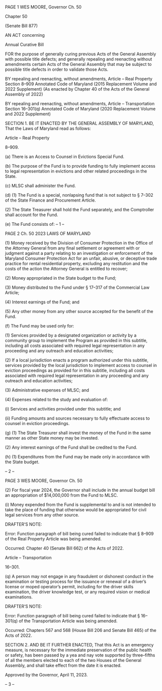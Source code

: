 PAGE 1
WES MOORE, Governor Ch. 50

Chapter 50

(Senate Bill 877)

AN ACT concerning

Annual Curative Bill

FOR the purpose of generally curing previous Acts of the General Assembly with possible
title defects; and generally repealing and reenacting without amendments certain
Acts of the General Assembly that may be subject to possible title defects in order to
validate those Acts.

BY repealing and reenacting, without amendments,
Article – Real Property
Section 8–909
Annotated Code of Maryland
(2015 Replacement Volume and 2022 Supplement)
(As enacted by Chapter 40 of the Acts of the General Assembly of 2022)

BY repealing and reenacting, without amendments,
Article – Transportation
Section 16–301(q)
Annotated Code of Maryland
(2020 Replacement Volume and 2022 Supplement)

SECTION 1. BE IT ENACTED BY THE GENERAL ASSEMBLY OF MARYLAND,
That the Laws of Maryland read as follows:

Article – Real Property

8–909.

(a) There is an Access to Counsel in Evictions Special Fund.

(b) The purpose of the Fund is to provide funding to fully implement access to
legal representation in evictions and other related proceedings in the State.

(c) MLSC shall administer the Fund.

(d) (1) The Fund is a special, nonlapsing fund that is not subject to § 7–302 of
the State Finance and Procurement Article.

(2) The State Treasurer shall hold the Fund separately, and the
Comptroller shall account for the Fund.

(e) The Fund consists of:
– 1 –

PAGE 2
Ch. 50 2023 LAWS OF MARYLAND

(1) Money received by the Division of Consumer Protection in the Office of
the Attorney General from any final settlement or agreement with or judgment against a
party relating to an investigation or enforcement of the Maryland Consumer Protection Act
for an unfair, abusive, or deceptive trade practice for rental residential property, excluding
any restitution and the costs of the action the Attorney General is entitled to recover;

(2) Money appropriated in the State budget to the Fund;

(3) Money distributed to the Fund under § 17–317 of the Commercial Law
Article;

(4) Interest earnings of the Fund; and

(5) Any other money from any other source accepted for the benefit of the
Fund.

(f) The Fund may be used only for:

(1) Services provided by a designated organization or activity by a
community group to implement the Program as provided in this subtitle, including all costs
associated with required legal representation in any proceeding and any outreach and
education activities;

(2) If a local jurisdiction enacts a program authorized under this subtitle,
services provided by the local jurisdiction to implement access to counsel in eviction
proceedings as provided for in this subtitle, including all costs associated with required
legal representation in any proceeding and any outreach and education activities;

(3) Administrative expenses of MLSC; and

(4) Expenses related to the study and evaluation of:

(i) Services and activities provided under this subtitle; and

(ii) Funding amounts and sources necessary to fully effectuate
access to counsel in eviction proceedings.

(g) (1) The State Treasurer shall invest the money of the Fund in the same
manner as other State money may be invested.

(2) Any interest earnings of the Fund shall be credited to the Fund.

(h) (1) Expenditures from the Fund may be made only in accordance with the
State budget.

– 2 –

PAGE 3
WES MOORE, Governor Ch. 50

(2) For fiscal year 2024, the Governor shall include in the annual budget
bill an appropriation of $14,000,000 from the Fund to MLSC.

(i) Money expended from the Fund is supplemental to and is not intended to take
the place of funding that otherwise would be appropriated for civil legal services from any
other source.

DRAFTER’S NOTE:

Error: Function paragraph of bill being cured failed to indicate that § 8–909 of the
Real Property Article was being amended.

Occurred: Chapter 40 (Senate Bill 662) of the Acts of 2022.

Article – Transportation

16–301.

(q) A person may not engage in any fraudulent or dishonest conduct in the
examination or testing process for the issuance or renewal of a driver’s license or moped
operator’s permit, including for the driver skills examination, the driver knowledge test, or
any required vision or medical examinations.

DRAFTER’S NOTE:

Error: Function paragraph of bill being cured failed to indicate that § 16–301(q) of
the Transportation Article was being amended.

Occurred: Chapters 567 and 568 (House Bill 206 and Senate Bill 465) of the Acts of
2022.

SECTION 2. AND BE IT FURTHER ENACTED, That this Act is an emergency
measure, is necessary for the immediate preservation of the public health or safety, has
been passed by a yea and nay vote supported by three–fifths of all the members elected to
each of the two Houses of the General Assembly, and shall take effect from the date it is
enacted.

Approved by the Governor, April 11, 2023.

– 3 –